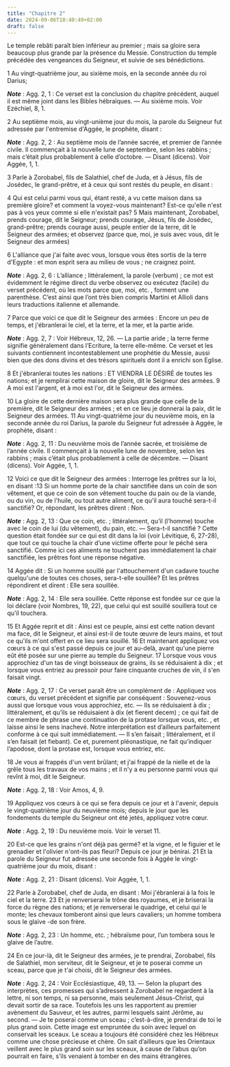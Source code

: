 ```yaml
---
title: "Chapitre 2"
date: 2024-09-06T18:40:49+02:00
draft: false
---
```



Le temple rebâti paraît bien inférieur au premier ; mais sa gloire sera beaucoup plus grande par la présence du Messie.
Construction du temple précédée des vengeances du Seigneur, et suivie de ses bénédictions.


1 Au vingt-quatrième jour, au sixième mois, en la seconde année du roi Darius;

***Note*** :  Agg. 2, 1 : Ce verset est la conclusion du chapitre précédent, auquel il est même joint dans les Bibles hébraïques. ― Au sixième mois. Voir Ezéchiel, 8, 1.

2 Au septième mois, au vingt-unième jour du mois, la parole du Seigneur fut adressée par l'entremise d'Aggée, le prophète, disant :

***Note*** :  Agg. 2, 2 : Au septième mois de l’année sacrée, et premier de l’année civile. Il commençait à la nouvelle lune de septembre, selon les rabbins ; mais c’était plus probablement à celle d’octobre. ― Disant (dicens). Voir Aggée, 1, 1.


3 Parle à Zorobabel, fils de Salathiel, chef de Juda, et à Jésus, fils de Josédec, le grand-prêtre, et à ceux qui sont restés du peuple, en disant :


4 Qui est celui parmi vous qui, étant resté, a vu cette maison dans sa première gloire? et comment la voyez-vous maintenant? Est-ce qu'elle n'est pas à vos yeux comme si elle n'existait pas? 5 Mais maintenant, Zorobabel, prends courage, dit le Seigneur; prends courage, Jésus, fils de Josédec, grand-prêtre; prends courage aussi, peuple entier de la terre, dit le Seigneur des armées; et observez (parce que, moi, je suis avec vous, dit le Seigneur des armées)


6 L'alliance que j'ai faite avec vous, lorsque vous êtes sortis de la terre d'Egypte : et mon esprit sera au milieu de vous ; ne craignez point.

***Note*** :  Agg. 2, 6 : L’alliance ; littéralement, la parole (verbum) ; ce mot est évidemment le régime direct du verbe observez ou exécutez (facile) du verset précédent, où les mots parce que, moi, etc. , forment une parenthèse. C’est ainsi que l’ont très bien compris Martini et Allioli dans leurs traductions italienne et allemande.

7 Parce que voici ce que dit le Seigneur des armées : Encore un peu de temps, et j'ébranlerai le ciel, et la terre, et la mer, et la partie aride.

***Note*** :  Agg. 2, 7 : Voir Hébreux, 12, 26. ― La partie aride ; la terre ferme signifie généralement dans l’Ecriture, la terre elle-même. Ce verset et les suivants contiennent incontestablement une prophétie du Messie, aussi bien que des dons divins et des trésors spirituels dont il a enrichi son Eglise.

8 Et j'ébranlerai toutes les nations : ET VIENDRA LE DÉSIRÉ de toutes les nations; et je remplirai cette maison de gloire, dit le Seigneur des armées. 9 A moi est l'argent, et à moi est l'or, dit le Seigneur des armées.


10 La gloire de cette dernière maison sera plus grande que celle de la première, dit le Seigneur des armées ; et en ce lieu je donnerai la paix, dit le Seigneur des armées. 11 Au vingt-quatrième jour du neuvième mois, en la seconde année du roi Darius, la parole du Seigneur fut adressée à Aggée, le prophète, disant :

***Note*** :  Agg. 2, 11 : Du neuvième mois de l’année sacrée, et troisième de l’année civile. Il commençait à la nouvelle lune de novembre, selon les rabbins ; mais c’était plus probablement à celle de décembre. ― Disant (dicens). Voir Aggée, 1, 1.

12 Voici ce que dit le Seigneur des armées : Interroge les prêtres sur la loi, en disant :13 Si un homme porte de la chair sanctifiée dans un coin de son vêtement, et que ce coin de son vêtement touche du pain ou de la viande, ou du vin, ou de l'huile, ou tout autre aliment, ce qu'il aura touché sera-t-il sanctifié? Or, répondant, les prêtres dirent : Non.

***Note*** :  Agg. 2, 13 : Que ce coin, etc. ; littéralement, qu’il (l’homme) touche avec le coin de lui (du vêtement), du pain, etc. ― Sera-t-il sanctifié ? Cette question était fondée sur ce qui est dit dans la loi (voir Lévitique, 6, 27-28), que tout ce qui touche la chair d’une victime offerte pour le péché sera sanctifié. Comme ici ces aliments ne touchent pas immédiatement la chair sanctifiée, les prêtres font une réponse négative.

14 Aggée dit : Si un homme souillé par l'attouchement d'un cadavre touche quelqu'une de toutes ces choses, sera-t-elle souillée? Et les prêtres répondirent et dirent : Elle sera souillée.

***Note*** :  Agg. 2, 14 : Elle sera souillée. Cette réponse est fondée sur ce que la loi déclare (voir Nombres, 19, 22), que celui qui est souillé souillera tout ce qu’il touchera.


15 Et Aggée reprit et dit : Ainsi est ce peuple, ainsi est cette nation devant ma face, dit le Seigneur, et ainsi est-il de toute œuvre de leurs mains, et tout ce qu'ils m'ont offert en ce lieu sera souillé. 16 Et maintenant appliquez vos cœurs à ce qui s'est passé depuis ce jour et au-delà, avant qu'une pierre eût été posée sur une pierre au temple du Seigneur. 17 Lorsque vous vous approchiez d'un tas de vingt boisseaux de grains, ils se réduisaient à dix ; et lorsque vous entriez au pressoir pour faire cinquante cruches de vin, il s'en faisait vingt.

***Note*** :  Agg. 2, 17 : Ce verset paraît être un complément de : Appliquez vos cœurs, du verset précédent et signifie par conséquent : Souvenez-vous aussi que lorsque vous vous approchiez, etc. ― Ils se réduisaient à dix ; littéralement, et qu’ils se réduisaient à dix (et fierent decem) ; ce qui fait de ce membre de phrase une continuation de la protase lorsque vous, etc. , et laisse ainsi le sens inachevé. Notre interprétation est d’ailleurs parfaitement conforme à ce qui suit immédiatement. ― Il s’en faisait ; littéralement, et il s’en faisait (et fiebant). Ce et, purement pléonastique, ne fait qu’indiquer l’apodose, dont la protase est, lorsque vous entriez, etc.


18 Je vous ai frappés d'un vent brûlant; et j'ai frappé de la nielle et de la grêle tous les travaux de vos mains ; et il n'y a eu personne parmi vous qui revînt à moi, dit le Seigneur.

***Note*** :  Agg. 2, 18 : Voir Amos, 4, 9.

19 Appliquez vos cœurs à ce qui se fera depuis ce jour et à l'avenir, depuis le vingt-quatrième jour du neuvième mois; depuis le jour que les fondements du temple du Seigneur ont été jetés, appliquez votre cœur.

***Note*** :  Agg. 2, 19 : Du neuvième mois. Voir le verset 11.

20 Est-ce que les grains n'ont déjà pas germé? et la vigne, et le figuier et le grenadier et l'olivier n'ont-ils pas fleuri? Depuis ce jour je bénirai. 21 Et la parole du Seigneur fut adressée une seconde fois à Aggée le vingt-quatrième jour du mois, disant :

***Note*** :  Agg. 2, 21 : Disant (dicens). Voir Aggée, 1, 1.


22 Parle à Zorobabel, chef de Juda, en disant : Moi j'ébranlerai à la fois le ciel et la terre. 23 Et je renverserai le trône des royaumes, et je briserai la force du règne des nations; et je renverserai le quadrige, et celui qui le monte; les chevaux tomberont ainsi que leurs cavaliers; un homme tombera sous le glaive -de son frère.

***Note*** :  Agg. 2, 23 : Un homme, etc. ; hébraïsme pour, l’un tombera sous le glaive de l’autre.

24 En ce jour-là, dit le Seigneur des armées, je te prendrai, Zorobabel, fils de Salathiel, mon serviteur, dit le Seigneur, et je te poserai comme un sceau, parce que je t'ai choisi, dit le Seigneur des armées.

***Note*** :  Agg. 2, 24 : Voir Ecclésiastique, 49, 13. ― Selon la plupart des interprètes, ces promesses qui s’adressent à Zorobabel ne regardent à la lettre, ni son temps, ni sa personne, mais seulement Jésus-Christ, qui devait sortir de sa race. Toutefois les uns les rapportent au premier avènement du Sauveur, et les autres, parmi lesquels saint Jérôme, au second. ― Je te poserai comme un sceau ; c’est-à-dire, je prendrai de toi le plus grand soin. Cette image est empruntée du soin avec lequel on conservait les sceaux. Le sceau a toujours été considéré chez les Hébreux comme une chose précieuse et chère. On sait d’ailleurs que les Orientaux veillent avec le plus grand soin sur les sceaux, à cause de l’abus qu’on pourrait en faire, s’ils venaient à tomber en des mains étrangères.
